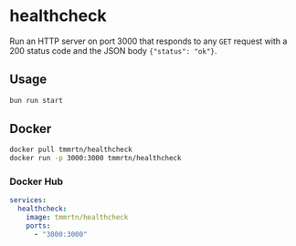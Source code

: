 # healthcheck

Run an HTTP server on port 3000 that responds to any `GET` request with a 200
status code and the JSON body `{"status": "ok"}`.

## Usage

```bash
bun run start
```

## Docker

```bash
docker pull tmmrtn/healthcheck
docker run -p 3000:3000 tmmrtn/healthcheck
```

### Docker Hub

```yaml
services:
  healthcheck:
    image: tmmrtn/healthcheck
    ports:
      - "3000:3000"
```
